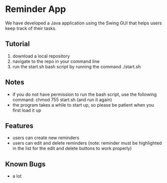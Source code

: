 # Reminder App
We have developed a Java application using the Swing GUI that helps users keep track of their tasks.

## Tutorial
1. download a local repository
2. navigate to the repo in your command line
3. run the start.sh bash script by running the command ./start.sh

## Notes
- if you do not have permission to run the bash script, use the following command: chmod 755 start.sh (and run it again)
- the program takes a while to start up, so please be patient when you first load it up

## Features
- users can create new reminders
- users can edit and delete reminders (note: reminder must be highlighted in the list for the edit and delete buttons to work properly)

## Known Bugs
- a lot
